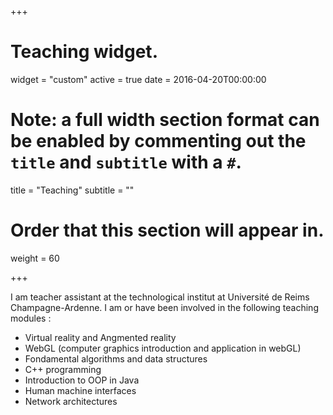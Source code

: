+++
# Teaching widget.
widget = "custom"
active = true
date = 2016-04-20T00:00:00

# Note: a full width section format can be enabled by commenting out the `title` and `subtitle` with a `#`.
title = "Teaching"
subtitle = ""

# Order that this section will appear in.
weight = 60

+++

I am teacher assistant at the technological institut at Université de Reims Champagne-Ardenne.
I am or have been involved in the following teaching modules :

- Virtual reality and Angmented reality
- WebGL (computer graphics introduction and application in webGL)
- Fondamental algorithms and data structures
- C++ programming
- Introduction to OOP in Java
- Human machine interfaces
- Network architectures
